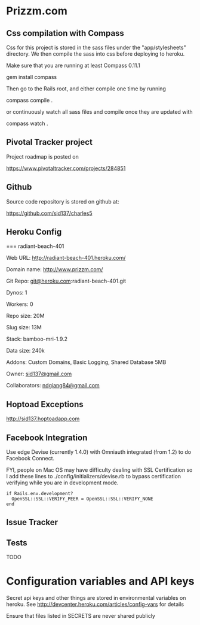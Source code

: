 # Prizzm.com

## Css compilation with Compass

Css for this project is stored in the sass files under the "app/stylesheets" directory.  We then
compile the sass into css before deploying to heroku. 

Make sure that you are running at least Compass 0.11.1

  gem install compass

Then go to the Rails root, and either compile one time by running

  compass compile .

or continuously watch all sass files and compile once they are updated with

  compass watch .


##  Pivotal Tracker project

Project roadmap is posted on 

https://www.pivotaltracker.com/projects/284851

## Github

Source code repository is stored on github at:

https://github.com/sid137/charles5



## Heroku Config

=== radiant-beach-401

Web URL:        http://radiant-beach-401.heroku.com/

Domain name:    http://www.prizzm.com/

Git Repo:       git@heroku.com:radiant-beach-401.git

Dynos:          1

Workers:        0

Repo size:      20M

Slug size:      13M

Stack:          bamboo-mri-1.9.2

Data size:      240k

Addons:         Custom Domains, Basic Logging, Shared Database 5MB

Owner:          sid137@gmail.com

Collaborators:  ndgiang84@gmail.com


## Hoptoad Exceptions
http://sid137.hoptoadapp.com

## Facebook Integration
Use edge Devise (currently 1.4.0) with Omniauth integrated (from 1.2) to do Facebook Connect.

FYI, people on Mac OS may have difficulty dealing with SSL Certification so I add these lines to ./config/initializers/devise.rb to bypass certification verifying while you are in development mode.

    if Rails.env.development? 
      OpenSSL::SSL::VERIFY_PEER = OpenSSL::SSL::VERIFY_NONE 
    end

## Issue Tracker

## Tests

TODO

# Configuration variables and API keys
Secret api keys and other things are stored in environmental variables on
heroku.  See http://devcenter.heroku.com/articles/config-vars for details

Ensure that files listed in SECRETS are never shared publicly
